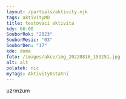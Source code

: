 ```yaml
---
layout: /partials/aktivity.njk
tags: aktivityMD
title: testovaci aktivita
kdy: 66:00
SouborRok: "2023"
SouborMesic: "03"
SouborDen: "17"
kde: doma
foto: /images/akce/img_20220816_153251.jpg
alt: alt
polatek: nic
myTags: AktivityOstatni
---
```

u﻿zrmzum
